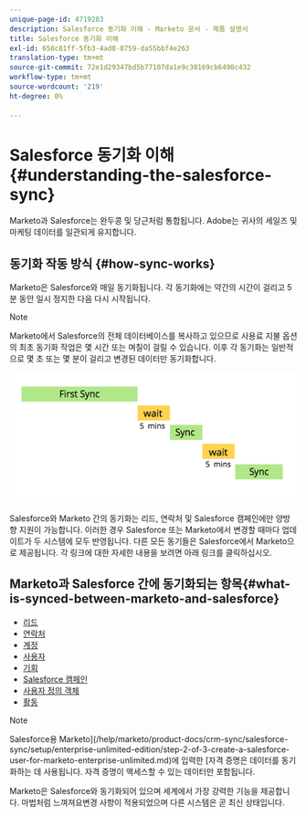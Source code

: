 ```yaml
---
unique-page-id: 4719283
description: Salesforce 동기화 이해 - Marketo 문서 - 제품 설명서
title: Salesforce 동기화 이해
exl-id: 658c81ff-5fb3-4ad8-8759-da55bbf4e263
translation-type: tm+mt
source-git-commit: 72e1d29347bd5b77107da1e9c30169cb6490c432
workflow-type: tm+mt
source-wordcount: '219'
ht-degree: 0%

---
```


# Salesforce 동기화 이해 {#understanding-the-salesforce-sync}

Marketo과 Salesforce는 완두콩 및 당근처럼 통합됩니다. Adobe는 귀사의 세일즈 및 마케팅 데이터를 일관되게 유지합니다.

## 동기화 작동 방식 {#how-sync-works}

Marketo은 Salesforce와 매일 동기화됩니다. 각 동기화에는 약간의 시간이 걸리고 5분 동안 일시 정지한 다음 다시 시작됩니다.

>[!NOTE]
>
>Marketo에서 Salesforce의 전체 데이터베이스를 복사하고 있으므로 사용료 지불 옵션의 최초 동기화 작업은 몇 시간 또는 며칠이 걸릴 수 있습니다. 이후 각 동기화는 일반적으로 몇 초 또는 몇 분이 걸리고 변경된 데이터만 동기화합니다.

![](assets/sync-illustration.png)

Salesforce와 Marketo 간의 동기화는 리드, 연락처 및 Salesforce 캠페인에만 양방향 지원이 가능합니다. 이러한 경우 Salesforce 또는 Marketo에서 변경할 때마다 업데이트가 두 시스템에 모두 반영됩니다. 다른 모든 동기들은 Salesforce에서 Marketo으로 제공됩니다. 각 링크에 대한 자세한 내용을 보려면 아래 링크를 클릭하십시오.

## Marketo과 Salesforce 간에 동기화되는 항목{#what-is-synced-between-marketo-and-salesforce}

* [리드](/help/marketo/product-docs/crm-sync/salesforce-sync/sfdc-sync-details/sfdc-sync-lead-sync.md)
* [연락처](/help/marketo/product-docs/crm-sync/salesforce-sync/sfdc-sync-details/sfdc-sync-contact-sync.md)
* [계정](/help/marketo/product-docs/crm-sync/salesforce-sync/sfdc-sync-details/sfdc-sync-account-sync.md)
* [사용자](/help/marketo/product-docs/crm-sync/salesforce-sync/sfdc-sync-details/sfdc-sync-lead-account-owner-sync.md)
* [기회](/help/marketo/product-docs/crm-sync/salesforce-sync/sfdc-sync-details/sfdc-sync-opportunity-sync.md)
* [Salesforce 캠페인](/help/marketo/product-docs/crm-sync/salesforce-sync/sfdc-sync-details/sfdc-sync-campaign-sync.md)
* [사용자 정의 객체](/help/marketo/product-docs/crm-sync/salesforce-sync/sfdc-sync-details/sfdc-sync-custom-object-sync.md)
* [활동](/help/marketo/product-docs/crm-sync/salesforce-sync/sfdc-sync-details/sfdc-sync-activity-sync.md)

>[!NOTE]
>
>Salesforce용 Marketo](/help/marketo/product-docs/crm-sync/salesforce-sync/setup/enterprise-unlimited-edition/step-2-of-3-create-a-salesforce-user-for-marketo-enterprise-unlimited.md)에 입력한 [자격 증명은 데이터를 동기화하는 데 사용됩니다. 자격 증명이 액세스할 수 있는 데이터만 포함됩니다.

Marketo은 Salesforce와 동기화되어 있으며 세계에서 가장 강력한 기능을 제공합니다. 마법처럼 느껴져요변경 사항이 적용되었으며 다른 시스템은 곧 최신 상태입니다.
